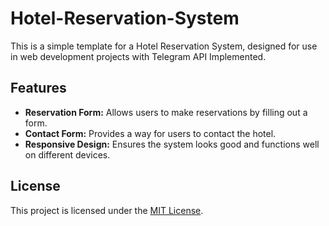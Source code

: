 # Hotel-Reservation-System

This is a simple template for a Hotel Reservation System, designed for use in web development projects with Telegram API Implemented.

## Features

- **Reservation Form:** Allows users to make reservations by filling out a form.
- **Contact Form:** Provides a way for users to contact the hotel.
- **Responsive Design:** Ensures the system looks good and functions well on different devices.

 ## License

This project is licensed under the [MIT License](LICENSE).
